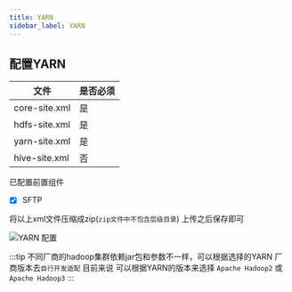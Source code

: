 ```yaml
---
title: YARN
sidebar_label: YARN
---
```



## 配置YARN
|文件|是否必须|
|----|----|
|core-site.xml|是|
|hdfs-site.xml|是|
|yarn-site.xml|是|
|hive-site.xml|否|

已配置前置组件
- [x] SFTP

将以上xml文件压缩成zip(`zip文件中不包含层级目录`) 上传之后保存即可

![YARN 配置](/img/readme/yarn.png)

:::tip
不同厂商的hadoop集群依赖jar包和参数不一样，可以根据选择的YARN 厂商版本去`自行开发适配`
目前来说 可以根据YARN的版本来选择 `Apache Hadoop2` 或 `Apache Hadoop3`
:::